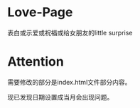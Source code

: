 # Love-Page
表白或示爱或祝福或给女朋友的little surprise

# Attention

需要修改的部分是index.html文件部分内容。

现已发现日期设置成当月会出现问题。

